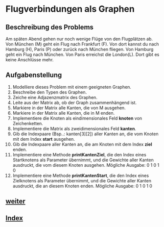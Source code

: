   <meta charset="utf-8" />
  <title>Informatik</title>
  <link rel="stylesheet" href="https://Hi2272.github.io/StyleMD.css">
 
# Flugverbindungen als Graphen
## Beschreibung des Problems
Am späten Abend gehen nur noch wenige Flüge von den Flugplätzen ab.  
Von München (M) geht ein Flug nach Frankfurt (F). Von dort kannst du nach Hamburg (H), Paris (P) oder zurück nach München fliegen. Von Hamburg geht ein Flug nach München. Von Paris erreichst die London(L). Dort gibt es keine Anschlüsse mehr.  
## Aufgabenstellung
1. Modelliere dieses Problem mit einem geeigneten Graphen.
2. Beschreibe den Typen des Graphen.
3. Zeiche eine Adjazenzmatrix des Graphen.
4. Leite aus der Matrix ab, ob der Graph zusammenhängend ist.
5. Markiere in der Matrix alle Kanten, die von M ausgehen.
6. Markiere in der Matrix alle Kanten, die in M enden.
7. Implementiere die Knoten als eindimensionales Feld **knoten** von Zeichenketten.
8. Implementiere die Matrix als zweidimensionales Feld **kanten**.
9. Gib die Indexpaare (Bsp..: kanten[3][2]) aller Kanten an, die vom Knoten mit dem Index **start** ausgehen.
10. Gib die Indexpaare aller Kanten an, die am Knoten mit dem Index **ziel** enden.
11. Implementiere eine Methode **printKantenZiel**, die den Index eines Startknotens als Parameter übernimmt, und die Gewichte aller Kanten ausdruckt, die vom diesem Knoten ausgehen. 
Mögliche Ausgabe: 0 1 0 1 0
12. Implementiere eine Methode **printKantenStart**, die den Index eines Zielknotens als Parameter übernimmt, und die Gewichte aller Kanten ausdruckt, die an diesem Knoten enden.
Mögliche Ausgabe: 0 1 0 1 0  
## [weiter](../02Kanten/index.html)    
## [Index](../../../index.html)

